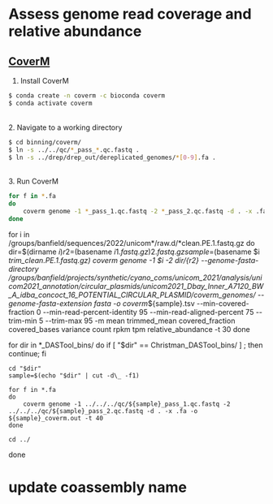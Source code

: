 # Assess genome read coverage and relative abundance

## [CoverM](https://github.com/wwood/CoverM)

1. Install CoverM

```bash
$ conda create -n coverm -c bioconda coverm
$ conda activate coverm
```

\
2. Navigate to a working directory

```bash
$ cd binning/coverm/
$ ln -s ../../qc/*_pass_*.qc.fastq .
$ ln -s ../drep/drep_out/dereplicated_genomes/*[0-9].fa .
```

\
3. Run CoverM

```bash
for f in *.fa
do
	coverm genome -1 *_pass_1.qc.fastq -2 *_pass_2.qc.fastq -d . -x .fa --min-read-percent-identity 95 --min-read-aligned-percent 75  --min-covered-fraction 0 -m relative_abundance mean trimmed_mean coverage_histogram covered_bases variance length count reads_per_base rpkm -o coverm_out.tsv -t 40
done
```

for i in /groups/banfield/sequences/2022/unicom*/raw.d/*clean.PE.1.fastq.gz
do
dir=$(dirname $i)
r2=$(basename $i 1.fastq.gz)2.fastq.gz
sample=$(basename $i _trim_clean.PE.1.fastq.gz)
coverm genome -1 $i -2 ${dir}/${r2} --genome-fasta-directory /groups/banfield/projects/synthetic/cyano_coms/unicom_2021/analysis/unicom2021_annotation/circular_plasmids/unicom2021_Dbay_Inner_A7120_BW_A_idba_concoct_16_POTENTIAL_CIRCULAR_PLASMID/coverm_genomes/ --genome-fasta-extension fasta -o coverm_${sample}.tsv --min-covered-fraction 0 --min-read-percent-identity 95 --min-read-aligned-percent 75 --trim-min 5 --trim-max 95 -m mean trimmed_mean covered_fraction covered_bases variance count rpkm tpm relative_abundance -t 30
done



for dir in *_DASTool_bins/
do
	if [ "$dir" == Christman_DASTool_bins/ ] ; then
              continue;
    	fi
	
	cd "$dir"
	sample=$(echo "$dir" | cut -d\_ -f1)
	
	for f in *.fa
	do
		coverm genome -1 ../../../qc/${sample}_pass_1.qc.fastq -2 ../../../qc/${sample}_pass_2.qc.fastq -d . -x .fa -o ${sample}_coverm.out -t 40
	done
	
	cd ../
done

# update coassembly name
```
